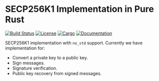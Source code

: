 # SECP256K1 Implementation in Pure Rust

[![Build Status](https://travis-ci.org/sorpaas/libsecp256k1-rs.svg?branch=master)](https://travis-ci.org/sorpaas/libsecp256k1-rs)
[![License](https://img.shields.io/badge/License-Apache%202.0-blue.svg)](./LICENSE)
[![Cargo](https://img.shields.io/crates/v/libsecp256k1.svg)](https://crates.io/crates/libsecp256k1)
[![Documentation](https://docs.rs/libsecp256k1/badge.svg)](https://docs.rs/libsecp256k1)

SECP256K1 implementation with `no_std` support. Currently we have
implementation for:

* Convert a private key to a public key.
* Sign messages.
* Signature verification.
* Public key recovery from signed messages.

